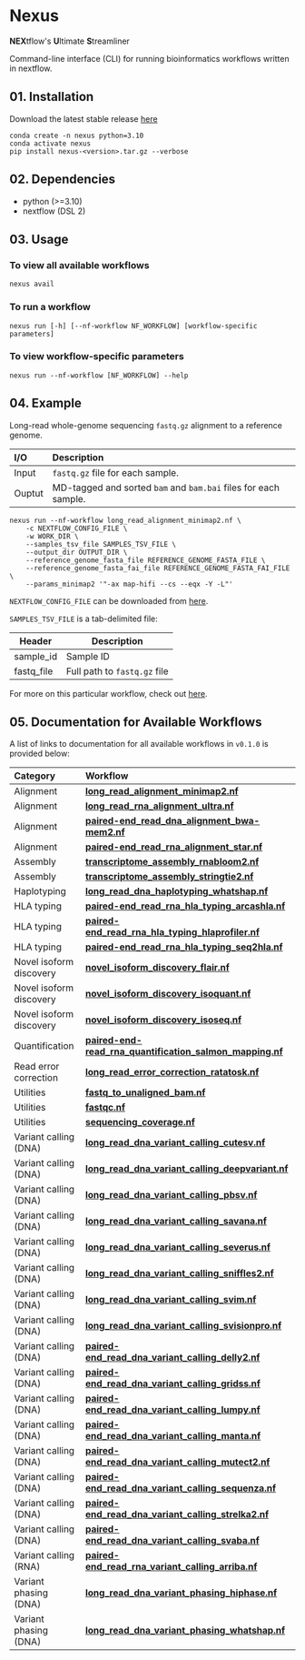 # Nexus

**NEX**tflow's **U**ltimate **S**treamliner

Command-line interface (CLI) for running bioinformatics workflows written in nextflow.

## 01. Installation

Download the latest stable release [here](https://github.com/pirl-unc/nexus/releases)

```
conda create -n nexus python=3.10
conda activate nexus
pip install nexus-<version>.tar.gz --verbose
```

## 02. Dependencies

* python (>=3.10)
* nextflow (DSL 2)

## 03. Usage

### To view all available workflows
```
nexus avail
```

### To run a workflow
```
nexus run [-h] [--nf-workflow NF_WORKFLOW] [workflow-specific parameters]
```

### To view workflow-specific parameters
```
nexus run --nf-workflow [NF_WORKFLOW] --help
```

## 04. Example

Long-read whole-genome sequencing `fastq.gz` alignment to a reference genome.

| I/O    | Description                                                                  |
|:-------|:-----------------------------------------------------------------------------|
| Input  | `fastq.gz` file for each sample.<br/>                                        | 
| Ouptut | MD-tagged and sorted `bam` and `bam.bai` files for each sample. |

```
nexus run --nf-workflow long_read_alignment_minimap2.nf \
    -c NEXTFLOW_CONFIG_FILE \
    -w WORK_DIR \
    --samples_tsv_file SAMPLES_TSV_FILE \
    --output_dir OUTPUT_DIR \
    --reference_genome_fasta_file REFERENCE_GENOME_FASTA_FILE \
    --reference_genome_fasta_fai_file REFERENCE_GENOME_FASTA_FAI_FILE \
    --params_minimap2 '"-ax map-hifi --cs --eqx -Y -L"'
```

`NEXTFLOW_CONFIG_FILE` can be downloaded from [here](/nextflow/).

`SAMPLES_TSV_FILE` is a tab-delimited file:

| Header     | Description                  |
| ---------- |------------------------------|
| sample_id  | Sample ID                    |
| fastq_file | Full path to `fastq.gz` file |

For more on this particular workflow, check out [here](/src/nexuslib/pipelines/alignment/long_read_alignment_minimap2/).

## 05. Documentation for Available Workflows

A list of links to documentation for all available workflows in `v0.1.0` is provided below:

| Category                | Workflow                                                                                                                                              |
|:------------------------|:------------------------------------------------------------------------------------------------------------------------------------------------------|
| Alignment               | [**long_read_alignment_minimap2.nf**](/src/nexuslib/pipelines/alignment/long_read_alignment_minimap2/)                                                |
| Alignment               | [**long_read_rna_alignment_ultra.nf**](/src/nexuslib/pipelines/alignment/long_read_rna_alignment_ultra)                                               |
| Alignment               | [**paired-end_read_dna_alignment_bwa-mem2.nf**](/src/nexuslib/pipelines/alignment/paired-end_read_dna_alignment_bwa-mem2/)                            |
| Alignment               | [**paired-end_read_rna_alignment_star.nf**](/src/nexuslib/pipelines/alignment/paired-end_read_rna_alignment_star/)                                    |
| Assembly                | [**transcriptome_assembly_rnabloom2.nf**](/src/nexuslib/pipelines/assembly/transcriptome_assembly_rnabloom2/)                                         | 
| Assembly                | [**transcriptome_assembly_stringtie2.nf**](/src/nexuslib/pipelines/assembly/transcriptome_assembly_stringtie2/)                                       |
| Haplotyping             | [**long_read_dna_haplotyping_whatshap.nf**](/src/nexuslib/pipelines/haplotyping/long_read_dna_haplotyping_whatshap/)                                  | 
| HLA typing              | [**paired-end_read_rna_hla_typing_arcashla.nf**](/src/nexuslib/pipelines/hla_typing/paired-end_read_rna_hla_typing_arcashla/)                         |
| HLA typing              | [**paired-end_read_rna_hla_typing_hlaprofiler.nf**](/src/nexuslib/pipelines/hla_typing/paired-end_read_rna_hla_typing_hlaprofiler/)                   |
| HLA typing              | [**paired-end_read_rna_hla_typing_seq2hla.nf**](/src/nexuslib/pipelines/hla_typing/paired-end_read_rna_hla_typing_seq2hla/)                           |
| Novel isoform discovery | [**novel_isoform_discovery_flair.nf**](/src/nexuslib/pipelines/novel_isoform_discovery/novel_isoform_discovery_flair/)                                |
| Novel isoform discovery | [**novel_isoform_discovery_isoquant.nf**](/src/nexuslib/pipelines/novel_isoform_discovery/novel_isoform_discovery_isoquant/)                          |
| Novel isoform discovery | [**novel_isoform_discovery_isoseq.nf**](/src/nexuslib/pipelines/novel_isoform_discovery/novel_isoform_discovery_isoseq/)                              |
| Quantification          | [**paired-end-read_rna_quantification_salmon_mapping.nf**](/src/nexuslib/pipelines/quantification/paired-end-read_rna_quantification_salmon_mapping/) |
| Read error correction   | [**long_read_error_correction_ratatosk.nf**](/src/nexuslib/pipelines/read_error_correction/long_read_error_correction_ratatosk/)                      |
| Utilities               | [**fastq_to_unaligned_bam.nf**](/src/nexuslib/pipelines/utilities/fastq_to_unaligned_bam/)                                                            |
| Utilities               | [**fastqc.nf**](/src/nexuslib/pipelines/utilities/fastqc/)                                                                                            |
| Utilities               | [**sequencing_coverage.nf**](/src/nexuslib/pipelines/utilities/sequencing_coverage/)                                                                  |
| Variant calling (DNA)   | [**long_read_dna_variant_calling_cutesv.nf**](/src/nexuslib/pipelines/variant_calling/long_read_dna_variant_calling_cutesv/)                          |
| Variant calling (DNA)   | [**long_read_dna_variant_calling_deepvariant.nf**](/src/nexuslib/pipelines/variant_calling/long_read_dna_variant_calling_deepvariant/)                |
| Variant calling (DNA)   | [**long_read_dna_variant_calling_pbsv.nf**](/src/nexuslib/pipelines/variant_calling/long_read_dna_variant_calling_pbsv/)                              |
| Variant calling (DNA)   | [**long_read_dna_variant_calling_savana.nf**](/src/nexuslib/pipelines/variant_calling/long_read_dna_variant_calling_savana/)                          |
| Variant calling (DNA)   | [**long_read_dna_variant_calling_severus.nf**](/src/nexuslib/pipelines/variant_calling/long_read_dna_variant_calling_severus/)                        |
| Variant calling (DNA)   | [**long_read_dna_variant_calling_sniffles2.nf**](/src/nexuslib/pipelines/variant_calling/long_read_dna_variant_calling_sniffles2/)                    |
| Variant calling (DNA)   | [**long_read_dna_variant_calling_svim.nf**](/src/nexuslib/pipelines/variant_calling/long_read_dna_variant_calling_svim/)                              |
| Variant calling (DNA)   | [**long_read_dna_variant_calling_svisionpro.nf**](/src/nexuslib/pipelines/variant_calling/long_read_dna_variant_calling_svisionpro/)                  |
| Variant calling (DNA)   | [**paired-end_read_dna_variant_calling_delly2.nf**](/src/nexuslib/pipelines/variant_calling/paired-end_read_dna_variant_calling_delly2/)              |
| Variant calling (DNA)   | [**paired-end_read_dna_variant_calling_gridss.nf**](/src/nexuslib/pipelines/variant_calling/paired-end_read_dna_variant_calling_gridss/)              |
| Variant calling (DNA)   | [**paired-end_read_dna_variant_calling_lumpy.nf**](/src/nexuslib/pipelines/variant_calling/paired-end_read_dna_variant_calling_lumpy/)                |
| Variant calling (DNA)   | [**paired-end_read_dna_variant_calling_manta.nf**](/src/nexuslib/pipelines/variant_calling/paired-end_read_dna_variant_calling_manta/)                |
| Variant calling (DNA)   | [**paired-end_read_dna_variant_calling_mutect2.nf**](/src/nexuslib/pipelines/variant_calling/paired-end_read_dna_variant_calling_mutect2/)            |
| Variant calling (DNA)   | [**paired-end_read_dna_variant_calling_sequenza.nf**](/src/nexuslib/pipelines/variant_calling/paired-end_read_dna_variant_calling_sequenza/)          |
| Variant calling (DNA)   | [**paired-end_read_dna_variant_calling_strelka2.nf**](/src/nexuslib/pipelines/variant_calling/paired-end_read_dna_variant_calling_strelka2/)          |
| Variant calling (DNA)   | [**paired-end_read_dna_variant_calling_svaba.nf**](/src/nexuslib/pipelines/variant_calling/paired-end_read_dna_variant_calling_svaba/)                |
| Variant calling (RNA)   | [**paired-end_read_rna_variant_calling_arriba.nf**](/src/nexuslib/pipelines/variant_calling/paired-end_read_rna_variant_calling_arriba/)              |
| Variant phasing (DNA)   | [**long_read_dna_variant_phasing_hiphase.nf**](/src/nexuslib/pipelines/variant_phasing/long_read_dna_variant_phasing_hiphase/)                        |
| Variant phasing (DNA)   | [**long_read_dna_variant_phasing_whatshap.nf**](/src/nexuslib/pipelines/variant_phasing/long_read_dna_variant_phasing_whatshap/)                      |

